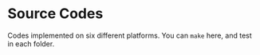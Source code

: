 # Source Codes
Codes implemented on six different platforms.
You can `make` here, and test in each folder.
